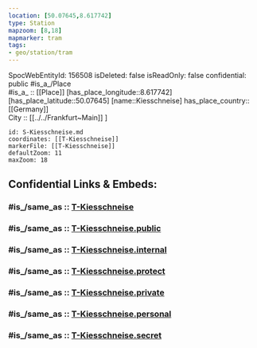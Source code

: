 ```yaml
---
location: [50.07645,8.617742] 
type: Station 
mapzoom: [8,18] 
mapmarker: tram 
tags:
- geo/station/tram
---
```

SpocWebEntityId: 156508
isDeleted: false
isReadOnly: false
confidential: public
#is_a_/Place  
#is_a_ :: [[Place]] 
[has_place_longitude::8.617742] 
[has_place_latitude::50.07645] 
[name::Kiesschneise] 
has_place_country:: [[Germany]]  
City :: [[../../Frankfurt~Main]] ] 


```leaflet
id: S-Kiesschneise.md
coordinates: [[T-Kiesschneise]] 
markerFile: [[T-Kiesschneise]] 
defaultZoom: 11 
maxZoom: 18
```


## Confidential Links & Embeds: 

### #is_/same_as :: [T-Kiesschneise](/_Standards/Earth/Continent/Europe/Europe~Central/Germany/Germany~West/Hessen/counties~Hessen/Frankfurt~Main/Stations-FFM~T/T-Kiesschneise.md) 

### #is_/same_as :: [T-Kiesschneise.public](/_public/Earth/Continent/Europe/Europe~Central/Germany/Germany~West/Hessen/counties~Hessen/Frankfurt~Main/Stations-FFM~T/T-Kiesschneise.public.md) 

### #is_/same_as :: [T-Kiesschneise.internal](/_internal/Earth/Continent/Europe/Europe~Central/Germany/Germany~West/Hessen/counties~Hessen/Frankfurt~Main/Stations-FFM~T/T-Kiesschneise.internal.md) 

### #is_/same_as :: [T-Kiesschneise.protect](/_protect/Earth/Continent/Europe/Europe~Central/Germany/Germany~West/Hessen/counties~Hessen/Frankfurt~Main/Stations-FFM~T/T-Kiesschneise.protect.md) 

### #is_/same_as :: [T-Kiesschneise.private](/_private/Earth/Continent/Europe/Europe~Central/Germany/Germany~West/Hessen/counties~Hessen/Frankfurt~Main/Stations-FFM~T/T-Kiesschneise.private.md) 

### #is_/same_as :: [T-Kiesschneise.personal](/_personal/Earth/Continent/Europe/Europe~Central/Germany/Germany~West/Hessen/counties~Hessen/Frankfurt~Main/Stations-FFM~T/T-Kiesschneise.personal.md) 

### #is_/same_as :: [T-Kiesschneise.secret](/_secret/Earth/Continent/Europe/Europe~Central/Germany/Germany~West/Hessen/counties~Hessen/Frankfurt~Main/Stations-FFM~T/T-Kiesschneise.secret.md)

